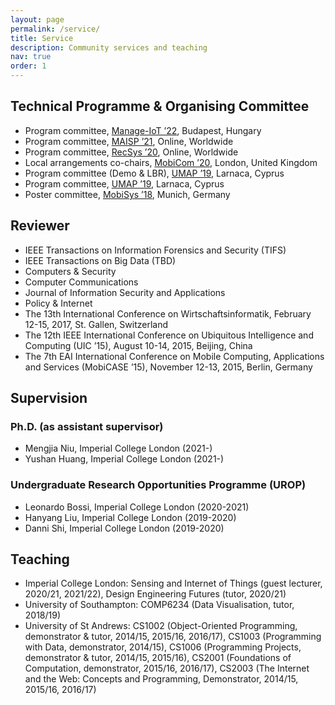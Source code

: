 ```yaml
---
layout: page
permalink: /service/
title: Service
description: Community services and teaching
nav: true
order: 1
---
```


<h2>Technical Programme & Organising Committee</h2>
<ul>
	<li>Program committee, <a href="https://manage-iot.future-iot.org">Manage-IoT ’22</a>, Budapest, Hungary</li>
	<li>Program committee, <a href="https://maisp.gitlab.io">MAISP ’21</a>, Online, Worldwide</li>
	<li>Program committee, <a href="https://recsys.acm.org/recsys20">RecSys ’20</a>, Online, Worldwide</li>
	<li>Local arrangements co-chairs, <a href="https://sigmobile.org/mobicom/2020">MobiCom ’20</a>, London, United Kingdom</li>
	<li>Program committee (Demo & LBR), <a href="http://www.cyprusconferences.org/umap2019">UMAP ’19</a>, Larnaca, Cyprus</li>
	<li>Program committee, <a href="http://www.cyprusconferences.org/umap2019">UMAP ’19</a>, Larnaca, Cyprus</li>
	<li>Poster committee, <a href="https://www.sigmobile.org/mobisys/2018">MobiSys ’18</a>, Munich, Germany</li>
</ul>
<h2>Reviewer</h2>
<ul>
<li>IEEE Transactions on Information Forensics and Security (TIFS)</li>
<li>IEEE Transactions on Big Data (TBD)</li> 
<li>Computers & Security</li>
<li>Computer Communications</li>
<li>Journal of Information Security and Applications</li>
<li>Policy & Internet</li>
<li>The 13th International Conference on Wirtschaftsinformatik, February 12-15, 2017, St. Gallen, Switzerland</li>
<li>The 12th IEEE International Conference on Ubiquitous Intelligence and Computing (UIC ’15), August 10-14, 2015, Beijing, China</li>
<li>The 7th EAI International Conference on Mobile Computing, Applications and Services (MobiCASE ’15), November 12-13, 2015, Berlin, Germany</li>
</ul>

<h2>Supervision</h2>
<h3>Ph.D. (as assistant supervisor)</h3>
<ul>
<li>Mengjia Niu, Imperial College London (2021-)</li>
<li>Yushan Huang, Imperial College London (2021-)</li>
</ul>
<h3>Undergraduate Research Opportunities Programme (UROP)</h3>
<ul>
<li>Leonardo Bossi, Imperial College London (2020-2021)</li>
<li>Hanyang Liu, Imperial College London (2019-2020)</li>
<li>Danni Shi, Imperial College London (2019-2020)</li>
</ul>

<h2>Teaching</h2>
<ul>
<li>Imperial College London: Sensing and Internet of Things (guest lecturer, 2020/21, 2021/22), Design Engineering Futures (tutor, 2020/21)</li>
<li>University of Southampton: COMP6234 (Data Visualisation, tutor, 2018/19)</li>
<li>University of St Andrews: CS1002 (Object-Oriented Programming, demonstrator & tutor, 2014/15, 2015/16, 2016/17), CS1003 (Programming with Data, demonstrator, 2014/15), CS1006 (Programming Projects, demonstrator & tutor, 2014/15, 2015/16), CS2001 (Foundations of Computation, demonstrator, 2015/16, 2016/17), CS2003 (The Internet and the Web: Concepts and Programming, Demonstrator, 2014/15, 2015/16, 2016/17) </li>
</ul>
